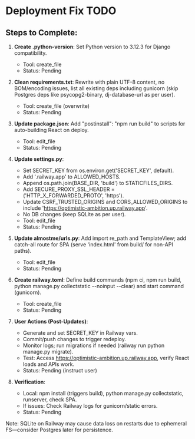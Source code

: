 # Deployment Fix TODO

## Steps to Complete:

1. **Create .python-version**: Set Python version to 3.12.3 for Django compatibility.
   - Tool: create_file
   - Status: Pending

2. **Clean requirements.txt**: Rewrite with plain UTF-8 content, no BOM/encoding issues, list all existing deps including gunicorn (skip Postgres deps like psycopg2-binary, dj-database-url as per user).
   - Tool: create_file (overwrite)
   - Status: Pending

3. **Update package.json**: Add "postinstall": "npm run build" to scripts for auto-building React on deploy.
   - Tool: edit_file
   - Status: Pending

4. **Update settings.py**: 
   - Set SECRET_KEY from os.environ.get('SECRET_KEY', default).
   - Add '.railway.app' to ALLOWED_HOSTS.
   - Append os.path.join(BASE_DIR, 'build') to STATICFILES_DIRS.
   - Add SECURE_PROXY_SSL_HEADER = ('HTTP_X_FORWARDED_PROTO', 'https').
   - Update CSRF_TRUSTED_ORIGINS and CORS_ALLOWED_ORIGINS to include 'https://optimistic-ambition.up.railway.app'.
   - No DB changes (keep SQLite as per user).
   - Tool: edit_file
   - Status: Pending

5. **Update almostme/urls.py**: Add import re_path and TemplateView; add catch-all route for SPA (serve 'index.html' from build/ for non-API paths).
   - Tool: edit_file
   - Status: Pending

6. **Create railway.toml**: Define build commands (npm ci, npm run build, python manage.py collectstatic --noinput --clear) and start command (gunicorn).
   - Tool: create_file
   - Status: Pending

7. **User Actions (Post-Updates)**:
   - Generate and set SECRET_KEY in Railway vars.
   - Commit/push changes to trigger redeploy.
   - Monitor logs; run migrations if needed (railway run python manage.py migrate).
   - Test: Access https://optimistic-ambition.up.railway.app, verify React loads and APIs work.
   - Status: Pending (instruct user)

8. **Verification**:
   - Local: npm install (triggers build), python manage.py collectstatic, runserver, check SPA.
   - If issues: Check Railway logs for gunicorn/static errors.
   - Status: Pending

Note: SQLite on Railway may cause data loss on restarts due to ephemeral FS—consider Postgres later for persistence.
